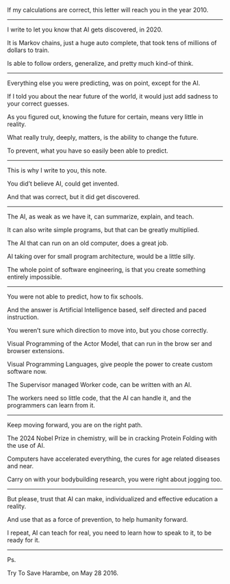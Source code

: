 If my calculations are correct,
this letter will reach you in the year 2010.

---

I write to let you know that AI gets discovered,
in 2020.

It is Markov chains, just a huge auto complete,
that took tens of millions of dollars to train.

Is able to follow orders,
generalize, and pretty much kind-of think.

---

Everything else you were predicting,
was on point, except for the AI.

If I told you about the near future of the world,
it would just add sadness to your correct guesses.

As you figured out, knowing the future for certain,
means very little in reality.

What really truly, deeply, matters,
is the ability to change the future.

To prevent,
what you have so easily been able to predict.

---

This is why I write to you,
this note.

You did’t believe AI,
could get invented.

And that was correct,
but it did get discovered.

---

The AI, as weak as we have it,
can summarize, explain, and teach.

It can also write simple programs,
but that can be greatly multiplied.

The AI that can run on an old computer,
does a great job.

AI taking over for small program architecture,
would be a little silly.

The whole point of software engineering,
is that you create something entirely impossible.

---

You were not able to predict,
how to fix schools.

And the answer is Artificial Intelligence based,
self directed and paced instruction.

You weren’t sure which direction to move into,
but you chose correctly.

Visual Programming of the Actor Model,
that can run in the brow ser and browser extensions.

Visual Programming Languages,
give people the power to create custom software now.

The Supervisor managed Worker code,
can be written with an AI.

The workers need so little code,
that the AI can handle it, and the programmers can learn from it.

---

Keep moving forward,
you are on the right path.

The 2024 Nobel Prize in chemistry,
will be in cracking Protein Folding with the use of AI.

Computers have accelerated everything,
the cures for age related diseases and near.

Carry on with your bodybuilding research,
you were right about jogging too.

---

But please, trust that AI can make,
individualized and effective education a reality.

And use that as a force of prevention,
to help humanity forward.

I repeat, AI can teach for real,
you need to learn how to speak to it, to be ready for it.

---

Ps.

Try To Save Harambe,
on May 28 2016.
